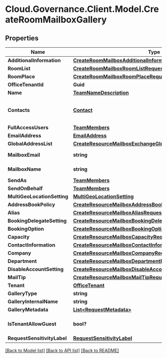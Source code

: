 # Cloud.Governance.Client.Model.CreateRoomMailboxGallery
## Properties

Name | Type | Description | Notes
------------ | ------------- | ------------- | -------------
**AdditionalInformation** | [**CreateRoomMailboxAdditionalInformationRequestModel**](CreateRoomMailboxAdditionalInformationRequestModel.md) |  | [optional] 
**RoomList** | [**CreateRoomMailboxRoomListRequestModel**](CreateRoomMailboxRoomListRequestModel.md) |  | [optional] 
**RoomPlace** | [**CreateRoomMailboxRoomPlaceRequestModel**](CreateRoomMailboxRoomPlaceRequestModel.md) |  | [optional] 
**OfficeTenantId** | **Guid** |  | [optional] 
**Name** | [**TeamNameDescription**](TeamNameDescription.md) |  | [optional] 
**Contacts** | [**Contact**](Contact.md) | Activity model for primary contact,secondary contact | [optional] 
**FullAccessUsers** | [**TeamMembers**](TeamMembers.md) |  | [optional] 
**EmailAddress** | [**EmailAddress**](EmailAddress.md) |  | [optional] 
**GlobalAddressList** | [**CreateResourceMailboxExchangeGlobalAddressListRequestModel**](CreateResourceMailboxExchangeGlobalAddressListRequestModel.md) |  | [optional] 
**MailboxEmail** | **string** |  | [optional] [readonly] 
**MailboxName** | **string** |  | [optional] [readonly] 
**SendAs** | [**TeamMembers**](TeamMembers.md) |  | [optional] 
**SendOnBehalf** | [**TeamMembers**](TeamMembers.md) |  | [optional] 
**MultiGeoLocationSetting** | [**MultiGeoLocationSetting**](MultiGeoLocationSetting.md) |  | [optional] 
**AddressBookPolicy** | [**CreateResourceMailboxAddressBookPolicyRequestModel**](CreateResourceMailboxAddressBookPolicyRequestModel.md) |  | [optional] 
**Alias** | [**CreateResourceMailboxAliasRequestModel**](CreateResourceMailboxAliasRequestModel.md) |  | [optional] 
**BookingDelegateSetting** | [**CreateResourceMailboxBookingDelegateSettingRequestModel**](CreateResourceMailboxBookingDelegateSettingRequestModel.md) |  | [optional] 
**BookingOption** | [**CreateResourceMailboxBookingOptionRequestModel**](CreateResourceMailboxBookingOptionRequestModel.md) |  | [optional] 
**Capacity** | [**CreateResourceMailboxCapacityRequestModel**](CreateResourceMailboxCapacityRequestModel.md) |  | [optional] 
**ContactInformation** | [**CreateResourceMailboxContactInformationRequestModel**](CreateResourceMailboxContactInformationRequestModel.md) |  | [optional] 
**Company** | [**CreateResourceMailboxCompanyRequestModel**](CreateResourceMailboxCompanyRequestModel.md) |  | [optional] 
**Department** | [**CreateResourceMailboxDepartmentRequestModel**](CreateResourceMailboxDepartmentRequestModel.md) |  | [optional] 
**DisableAccountSetting** | [**CreateResourceMailboxDisableAccountRequestModel**](CreateResourceMailboxDisableAccountRequestModel.md) |  | [optional] 
**MailTip** | [**CreateResourceMailboxMailTipRequestModel**](CreateResourceMailboxMailTipRequestModel.md) |  | [optional] 
**Tenant** | [**OfficeTenant**](OfficeTenant.md) |  | [optional] 
**GalleryType** | **string** |  | [optional] 
**GalleryInternalName** | **string** |  | [optional] 
**GalleryMetadata** | [**List&lt;RequestMetadata&gt;**](RequestMetadata.md) |  | [optional] 
**IsTenantAllowGuest** | **bool?** |  | [optional] [default to false]
**RequestSensitivityLabel** | [**RequestSensitivityLabel**](RequestSensitivityLabel.md) |  | [optional] 

[[Back to Model list]](../README.md#documentation-for-models) [[Back to API list]](../README.md#documentation-for-api-endpoints) [[Back to README]](../README.md)

